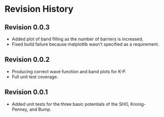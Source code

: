 # Revision History

## Revision 0.0.3

- Added plot of band filling as the number of barriers is increased.
- Fixed build failure because matplotlib wasn't specified as a requirement.

## Revision 0.0.2

- Producing correct wave function and band plots for K-P.
- Full unit test coverage.

## Revision 0.0.1

- Added unit tests for the three basic potentials of the SHO, Kronig-Penney, and Bump.
